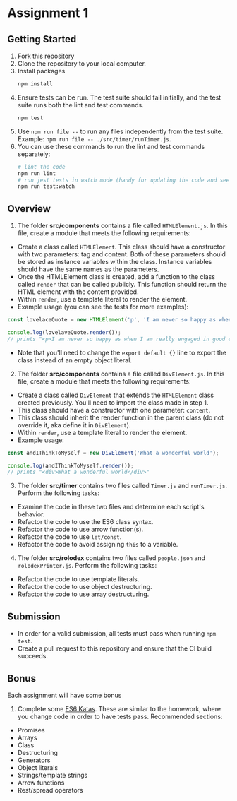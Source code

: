 # Assignment 1

## Getting Started

1. Fork this repository
2. Clone the repository to your local computer.
3. Install packages
   ```bash
   npm install
   ```
4. Ensure tests can be run. The test suite should fail initially, and the test suite runs both the lint and test commands.
   ```bash
   npm test
   ```
5. Use `npm run file --` to run any files independently from the test suite. Example: `npm run file -- ./src/timer/runTimer.js`.
6. You can use these commands to run the lint and test commands separately:
   ```bash
   # lint the code
   npm run lint
   # run jest tests in watch mode (handy for updating the code and seeing test results in real time)
   npm run test:watch
   ```

## Overview

1. The folder **src/components** contains a file called `HTMLElement.js`. In this file, create a module that meets the following requirements:
  * Create a class called `HTMLElement`. This class should have a constructor with two parameters: tag and content. Both of these parameters should be stored as instance variables within the class. Instance variables should have the same names as the parameters.
  * Once the HTMLElement class is created, add a function to the class called `render` that can be called publicly. This function should return the HTML element with the content provided.
  * Within `render`, use a template literal to render the element.
  * Example usage (you can see the tests for more examples):

   ```js
   const lovelaceQuote = new HTMLElement('p', 'I am never so happy as when I am really engaged in good earnest...');

   console.log(lovelaveQuote.render());
   // prints "<p>I am never so happy as when I am really engaged in good earnest...</p>"
   ```

  * Note that you'll need to change the `export default {}` line to export the class instead of an empty object literal.

2. The folder **src/components** contains a file called `DivElement.js`. In this file, create a module that meets the following requirements:
  * Create a class called `DivElement` that extends the `HTMLElement` class created previously. You'll need to import the class made in step 1.
  * This class should have a constructor with one parameter: `content`.
  * This class should inherit the render function in the parent class (do not override it, aka define it in `DivElement`).
  * Within `render`, use a template literal to render the element.
  * Example usage:

   ```js
   const andIThinkToMyself = new DivElement('What a wonderful world');

   console.log(andIThinkToMyself.render());
   // prints "<div>What a wonderful world</div>"
   ```

3. The folder **src/timer** contains two files called `Timer.js` and `runTimer.js`. Perform the following tasks:
  * Examine the code in these two files and determine each script's behavior.
  * Refactor the code to use the ES6 class syntax.
  * Refactor the code to use arrow function(s).
  * Refactor the code to use `let/const`.
  * Refactor the code to avoid assigning `this` to a variable.

4. The folder **src/rolodex** contains two files called `people.json` and `rolodexPrinter.js`. Perform the following tasks:
  * Refactor the code to use template literals.
  * Refactor the code to use object destructuring.
  * Refactor the code to use array destructuring.

## Submission

* In order for a valid submission, all tests must pass when running `npm test`.
* Create a pull request to this repository and ensure that the CI build succeeds.

## Bonus

Each assignment will have some bonus 

1. Complete some [ES6 Katas](http://es6katas.org/). These are similar to the homework, where you change code in order to have tests pass. Recommended sections:
  * Promises
  * Arrays
  * Class
  * Destructuring
  * Generators
  * Object literals
  * Strings/template strings
  * Arrow functions
  * Rest/spread operators
